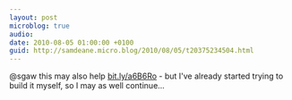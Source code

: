 ```yaml
---
layout: post
microblog: true
audio: 
date: 2010-08-05 01:00:00 +0100
guid: http://samdeane.micro.blog/2010/08/05/t20375234504.html
---
```

@sgaw this may also help [bit.ly/a6B6Ro](http://bit.ly/a6B6Ro) - but I've already started trying to build it myself, so I may as well continue...
